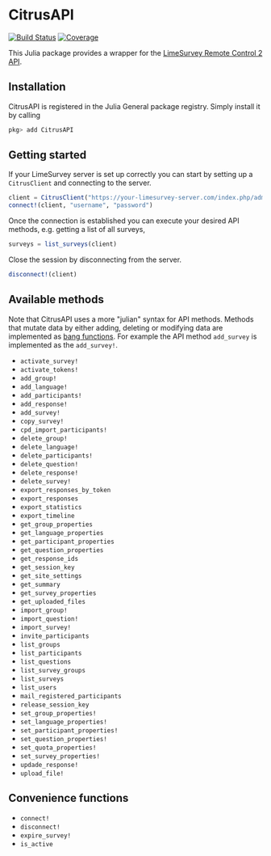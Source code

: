 # CitrusAPI

[![Build Status](https://github.com/p-gw/CitrusAPI.jl/actions/workflows/CI.yml/badge.svg?branch=main)](https://github.com/p-gw/CitrusAPI.jl/actions/workflows/CI.yml?query=branch%3Amain)
[![Coverage](https://codecov.io/gh/p-gw/CitrusAPI.jl/branch/main/graph/badge.svg)](https://codecov.io/gh/p-gw/CitrusAPI.jl)

This Julia package provides a wrapper for the [LimeSurvey Remote Control 2 API](https://manual.limesurvey.org/RemoteControl_2_API). 

## Installation
CitrusAPI is registered in the Julia General package registry. 
Simply install it by calling

```julia
pkg> add CitrusAPI
```

## Getting started
If your LimeSurvey server is set up correctly you can start by setting up a `CitrusClient` and connecting to the server. 

```julia
client = CitrusClient("https://your-limesurvey-server.com/index.php/admin/remotecontrol")
connect!(client, "username", "password")
```

Once the connection is established you can execute your desired API methods, e.g. getting a list of all surveys, 

```julia
surveys = list_surveys(client)
```

Close the session by disconnecting from the server.

```julia
disconnect!(client)
```

## Available methods
Note that CitrusAPI uses a more "julian" syntax for API methods. Methods that mutate data by either adding, deleting or modifying data are implemented as [bang functions](https://docs.julialang.org/en/v1/manual/style-guide/#bang-convention). For example the API method `add_survey` is implemented as the `add_survey!`.

- `activate_survey!`
- `activate_tokens!`
- `add_group!`
- `add_language!`
- `add_participants!`
- `add_response!`
- `add_survey!`
- `copy_survey!`
- `cpd_import_participants!`
- `delete_group!`
- `delete_language!`
- `delete_participants!`
- `delete_question!`
- `delete_response!`
- `delete_survey!`
- `export_responses_by_token`
- `export_responses`
- `export_statistics`
- `export_timeline`
- `get_group_properties`
- `get_language_properties`
- `get_participant_properties`
- `get_question_properties`
- `get_response_ids`
- `get_session_key`
- `get_site_settings`
- `get_summary`
- `get_survey_properties`
- `get_uploaded_files`
- `import_group!`
- `import_question!`
- `import_survey!`
- `invite_participants`
- `list_groups`
- `list_participants`
- `list_questions`
- `list_survey_groups`
- `list_surveys`
- `list_users`
- `mail_registered_participants`
- `release_session_key`
- `set_group_properties!`
- `set_language_properties!`
- `set_participant_properties!`
- `set_question_properties!`
- `set_quota_properties!`
- `set_survey_properties!`
- `updade_response!`
- `upload_file!`

## Convenience functions
- `connect!`
- `disconnect!`
- `expire_survey!`
- `is_active`
